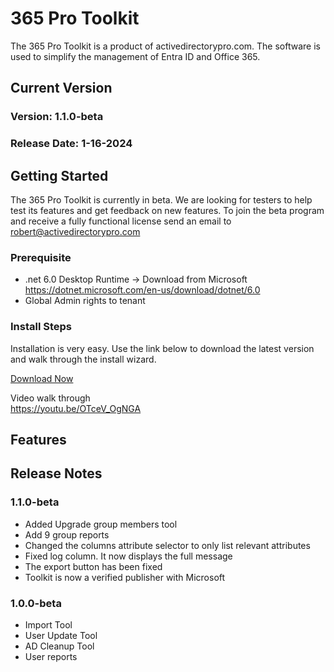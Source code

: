 # 365 Pro Toolkit
The 365 Pro Toolkit is a product of activedirectorypro.com. The software is used to simplify the management of Entra ID and Office 365. 

## Current Version
### Version: 1.1.0-beta  
### Release Date: 1-16-2024


## Getting Started
The 365 Pro Toolkit is currently in beta. We are looking for testers to help test its features and get feedback on new features. To join the beta program and receive a fully functional license send an email to robert@activedirectorypro.com

### Prerequisite
- .net 6.0 Desktop Runtime -> Download from Microsoft https://dotnet.microsoft.com/en-us/download/dotnet/6.0
- Global Admin rights to tenant

### Install Steps
Installation is very easy. Use the link below to download the latest version and walk through the install wizard. 

[Download Now]([https://www.example.com](https://github.com/adpro99/365ProToolkit-P/releases/download/v1.1.0-beta/365.Pro.Toolkit.v1.1.0-beta.zip))




Video walk through  
https://youtu.be/OTceV_OgNGA


## Features
## Release Notes

### 1.1.0-beta  
- Added Upgrade group members tool
- Add 9 group reports
- Changed the columns attribute selector to only list relevant attributes
- Fixed log column. It now displays the full message
- The export button has been fixed
- Toolkit is now a verified publisher with Microsoft

### 1.0.0-beta  
- Import Tool
- User Update Tool
- AD Cleanup Tool
- User reports

